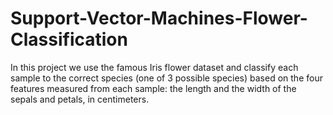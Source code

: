 # Support-Vector-Machines-Flower-Classification
In this project we use the famous Iris flower dataset and classify each sample to the correct species (one of 3 possible species) based on the four features  measured from each sample: the length and the width of the sepals and petals, in centimeters.

